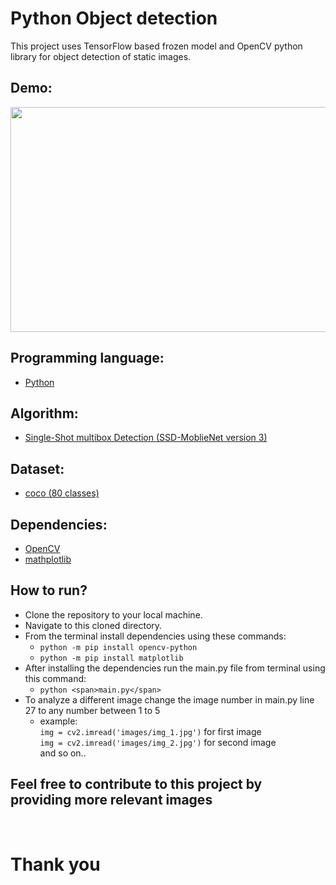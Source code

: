 # Python Object detection

This project uses TensorFlow based frozen model and OpenCV python library for object detection of static images.

## Demo:

<img src = './images/demo.png' width = '550' height = '360'>

## Programming language:

- [Python](https://www.python.org/)

## Algorithm:

- [Single-Shot multibox Detection (SSD-MoblieNet version 3)](https://github.com/opencv/opencv/wiki/TensorFlow-Object-Detection-API)

## Dataset:

- [coco (80 classes)](https://github.com/nikhilsourav/object_detection/blob/main/labels.txt)

## Dependencies:

- [OpenCV](https://opencv.org/)
- [mathplotlib](https://matplotlib.org/)

## How to run?

- Clone the repository to your local machine.
- Navigate to this cloned directory.
- From the terminal install dependencies using these commands:
  - `python -m pip install opencv-python`
  - `python -m pip install matplotlib`
- After installing the dependencies run the <span>main.py</span> file from terminal using this command:
  - `python <span>main.py</span>`
- To analyze a different image change the image number in <span>main.py</span> line 27 to any number between 1 to 5
  - example: <br/>
    `img = cv2.imread('images/img_1.jpg')` for first image <br/>
    `img = cv2.imread('images/img_2.jpg')` for second image <br/>
    and so on..

## Feel free to contribute to this project by providing more relevant images

<br/>

# Thank you